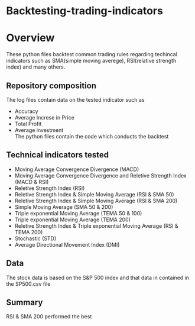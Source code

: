 # Backtesting-trading-indicators
# Overview
These python files backtest common trading rules regarding techincal indicators such as SMA(simple moving averege), RSI(relative strength index) and many others. 
## Repository composition
The log files contain data on the tested indicator such as
- Accuracy
- Average Increse in Price
- Total Profit
- Average investment\
The python files contain the code which conducts the backtest

## Technical indicators tested
- Moving Average Convergence Divergence (MACD)
- Moving Average Convergence Divergence and Reletive Strength Index (MACD & RSI)
- Reletive Strength Index (RSI)
- Reletive Strength Index & Simple Moving Average (RSI & SMA 50)
- Reletive Strength Index & Simple Moving Average (RSI & SMA 200)
- Simple Moving Average (SMA 50 & 200)
- Triple exponential Moving Average (TEMA 50 & 100)
- Triple exponential Moving Average (TEMA 200)
- Reletive Strength Index & Triple exponential Moving Average (RSI & TEMA 200)
- Stochastic (STD)
-  Average Directional Movement Index (DMI)

## Data
The stock data is based on the S&P 500 index and that data in contained in the SP500.csv file 
## Summary
RSI & SMA 200 performed the best



